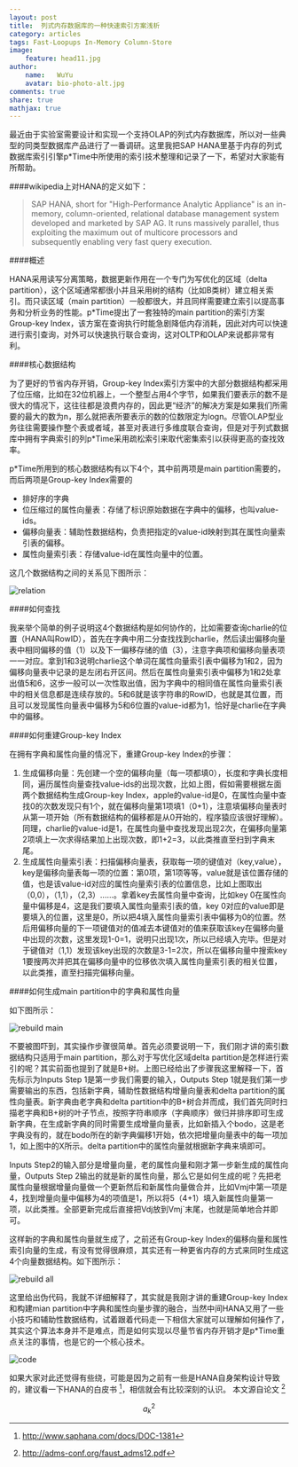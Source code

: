```yaml
---
layout: post
title:  列式内存数据库的一种快速索引方案浅析
category: articles
tags: Fast-Loopups In-Memory Column-Store
image:
    feature: head11.jpg
author:
    name:   WuYu
    avatar: bio-photo-alt.jpg
comments: true
share: true
mathjax: true
---
```


最近由于实验室需要设计和实现一个支持OLAP的列式内存数据库，所以对一些典型的同类型数据库产品进行了一番调研。这里我把SAP HANA里基于内存的列式数据库索引引擎p*Time中所使用的索引技术整理和记录了一下，希望对大家能有所帮助。

####wikipedia上对HANA的定义如下：
> SAP HANA, short for "High-Performance Analytic Appliance" is an in-memory, column-oriented, relational database management system developed and marketed by SAP AG. It runs massively parallel, thus exploiting the maximum out of multicore processors and subsequently enabling very fast query execution.

####概述

HANA采用读写分离策略，数据更新作用在一个专门为写优化的区域（delta partition），这个区域通常都很小并且采用树的结构（比如B类树）建立相关索引。而只读区域（main partition）一般都很大，并且同样需要建立索引以提高事务和分析业务的性能。p*Time提出了一套独特的main partition的索引方案Group-key Index，该方案在查询执行时能急剧降低内存消耗，因此对内可以快速进行索引查询，对外可以快速执行联合查询，这对OLTP和OLAP来说都非常有利。

####核心数据结构

为了更好的节省内存开销，Group-key Index索引方案中的大部分数据结构都采用了位压缩，比如在32位机器上，一个整型占用4个字节，如果我们要表示的数不是很大的情况下，这往往都是浪费内存的，因此更“经济”的解决方案是如果我们所需要的最大的数为n，那么就把表所要表示的数的位数限定为logn。尽管OLAP型业务往往需要操作整个表或者域，甚至对表进行多维度联合查询，但是对于列式数据库中拥有字典索引的列p*Time采用疏松索引来取代密集索引以获得更高的查找效率。

p*Time所用到的核心数据结构有以下4个，其中前两项是main partition需要的，而后两项是Group-key Index需要的
- 排好序的字典
- 位压缩过的属性向量表：存储了标识原始数据在字典中的偏移，也叫value-ids。
- 偏移向量表：辅助性数据结构，负责把指定的value-id映射到其在属性向量索引表的偏移。
- 属性向量索引表：存储value-id在属性向量中的位置。

这几个数据结构之间的关系见下图所示：

![relation](/images/fast1.png)

####如何查找

我来举个简单的例子说明这4个数据结构是如何协作的，比如需要查询charlie的位置（HANA叫RowID），首先在字典中用二分查找找到charlie，然后读出偏移向量表中相同偏移的值（1）以及下一偏移存储的值（3），注意字典项和偏移向量表项一一对应。拿到1和3说明charlie这个单词在属性向量索引表中偏移为1和2，因为偏移向量表中记录的是左闭右开区间。然后在属性向量索引表中偏移为1和2处拿出值5和6，这步一般可以一次性取出值，因为字典中的相同值在属性向量索引表中的相关信息都是连续存放的。5和6就是该字符串的RowID，也就是其位置，而且可以发现属性向量表中偏移为5和6位置的value-id都为1，恰好是charlie在字典中的偏移。

####如何重建Group-key Index

在拥有字典和属性向量的情况下，重建Group-key Index的步骤：

1. 生成偏移向量：先创建一个空的偏移向量（每一项都填0），长度和字典长度相同，遍历属性向量查找value-ids的出现次数，比如上图，假如需要根据左面两个数据结构生成Group-key Index，apple的value-id是0，在属性向量中查找0的次数发现只有1个，就在偏移向量第1项填1（0+1），注意填偏移向量表时从第一项开始（所有数据结构的偏移都是从0开始的，程序猿应该很好理解）。同理，charlie的value-id是1，在属性向量中查找发现出现2次，在偏移向量第2项填上一次求得结果加上出现次数，即1+2=3，以此类推直至扫到字典末尾。
2. 生成属性向量索引表：扫描偏移向量表，获取每一项的键值对（key,value），key是偏移向量表每一项的位置：第0项，第1项等等，value就是该位置存储的值，也是该value-id对应的属性向量索引表的位置信息，比如上图取出（0,0），（1,1），（2,3）......。拿着key去属性向量中查询，比如key 0在属性向量中偏移是4，这是我们要填入属性向量索引表的值，key 0对应的value即是要填入的位置，这里是0，所以把4填入属性向量索引表中偏移为0的位置。然后用偏移向量的下一项键值对的值减去本键值对的值来获取该key在偏移向量中出现的次数，这里发现1-0=1，说明只出现1次，所以已经填入完毕。但是对于键值对（1,1）发现该key出现的次数是3-1=2次，所以在偏移向量中搜索key 1要搜两次并把其在偏移向量中的位移依次填入属性向量索引表的相关位置，以此类推，直至扫描完偏移向量。

####如何生成main partition中的字典和属性向量

如下图所示：

![rebuild main](/images/fast2.png)

不要被图吓到，其实操作步骤很简单。首先必须要说明一下，我们刚才讲的索引数据结构只适用于main partition，那么对于写优化区域delta partition是怎样进行索引的呢？其实前面也提到了就是B+树。上图已经给出了步骤我这里解释一下，首先标示为Inputs Step 1是第一步我们需要的输入，Outputs Step 1就是我们第一步需要输出的东西，包括新字典，辅助性数据结构增量向量表和delta partition的属性向量表。新字典由老字典和delta partition中的B+树合并而成，我们首先同时扫描老字典和B+树的叶子节点，按照字符串顺序（字典顺序）做归并排序即可生成新字典，在生成新字典的同时需要生成增量向量表，比如新插入个bodo，这是老字典没有的，就在bodo所在的新字典偏移1开始，依次把增量向量表中的每一项加1，如上图中的X所示。delta partition中的属性向量就根据新字典来填即可。

Inputs Step2的输入部分是增量向量，老的属性向量和刚才第一步新生成的属性向量，Outputs Step 2输出的就是新的属性向量，那么它是如何生成的呢？先把老属性向量根据增量向量做一个更新然后和新属性向量做合并，比如Vmj中第一项是4，找到增量向量中偏移为4的项值是1，所以将5（4+1）填入新属性向量第一项，以此类推。全部更新完成后直接把Vdj放到Vmj`末尾，也就是简单地合并即可。

这样新的字典和属性向量就生成了，之前还有Group-key Index的偏移向量和属性索引向量的生成，有没有觉得很麻烦，其实还有一种更省内存的方式来同时生成这4个向量数据结构。如下图所示：

![rebuild all](/images/fast3.png)

这里给出伪代码，我就不详细解释了，其实就是我刚才讲的重建Group-key Index和构建mian partition中字典和属性向量步骤的融合，当然中间HANA又用了一些小技巧和辅助性数据结构，试着跟着代码走一下相信大家就可以理解如何操作了，其实这个算法本身并不是难点，而是如何实现以尽量节省内存开销才是p*Time重点关注的事情，也是它的一个核心技术。

![code](/images/fast4.png)

如果大家对此还觉得有些绕，可能是因为之前有一些是HANA自身架构设计导致的，建议看一下HANA的白皮书 [^1]，相信就会有比较深刻的认识。
本文源自论文 [^2]

[^1]: <http://www.saphana.com/docs/DOC-1381>

[^2]: <http://adms-conf.org/faust_adms12.pdf>

$$ a_k^2 $$
